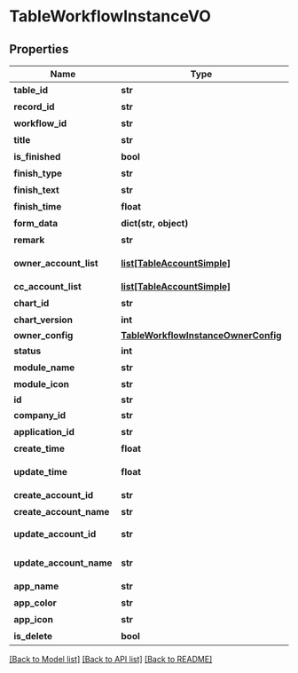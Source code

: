 # TableWorkflowInstanceVO

## Properties
Name | Type | Description | Notes
------------ | ------------- | ------------- | -------------
**table_id** | **str** | 数据表ID | [optional] 
**record_id** | **str** | 记录ID | [optional] 
**workflow_id** | **str** | 流程定义ID | [optional] 
**title** | **str** | 标题 | [optional] 
**is_finished** | **bool** | 是否结束 | [optional] 
**finish_type** | **str** | 结束类型  | [optional] 
**finish_text** | **str** | 结束文本 | [optional] 
**finish_time** | **float** | 结束时间 | [optional] 
**form_data** | **dict(str, object)** | 表单数据 | [optional] 
**remark** | **str** | 描述 | [optional] 
**owner_account_list** | [**list[TableAccountSimple]**](TableAccountSimple.md) | 当前责任人列表 | [optional] 
**cc_account_list** | [**list[TableAccountSimple]**](TableAccountSimple.md) | 抄送人列表 | [optional] 
**chart_id** | **str** | 流程图ID | [optional] 
**chart_version** | **int** | 流程图版本 | [optional] 
**owner_config** | [**TableWorkflowInstanceOwnerConfig**](TableWorkflowInstanceOwnerConfig.md) |  | [optional] 
**status** | **int** | 状态 | [optional] 
**module_name** | **str** | 模块名称 | [optional] 
**module_icon** | **str** | 模块图标 | [optional] 
**id** | **str** | ID | [optional] 
**company_id** | **str** | 团队ID | [optional] 
**application_id** | **str** | 应用ID | [optional] 
**create_time** | **float** | 创建时间 | [optional] 
**update_time** | **float** | 最后更新时间 | [optional] 
**create_account_id** | **str** | 创建人ID | [optional] 
**create_account_name** | **str** | 创建人名称 | [optional] 
**update_account_id** | **str** | 最后更新人ID | [optional] 
**update_account_name** | **str** | 最后更新人名称 | [optional] 
**app_name** | **str** | 应用名称 | [optional] 
**app_color** | **str** | 应用颜色 | [optional] 
**app_icon** | **str** | 应用图标 | [optional] 
**is_delete** | **bool** | 是否已删除 | [optional] 

[[Back to Model list]](../README.md#documentation-for-models) [[Back to API list]](../README.md#documentation-for-api-endpoints) [[Back to README]](../README.md)

